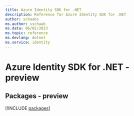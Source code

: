 ```yaml
---
title: Azure Identity SDK for .NET
description: Reference for Azure Identity SDK for .NET
author: schaabs
ms.author: sschaab
ms.data: 06/01/2023
ms.topic: reference
ms.devlang: dotnet
ms.service: identity
---
```

# Azure Identity SDK for .NET - preview
## Packages - preview
[!INCLUDE [packages](identity-index.md)]